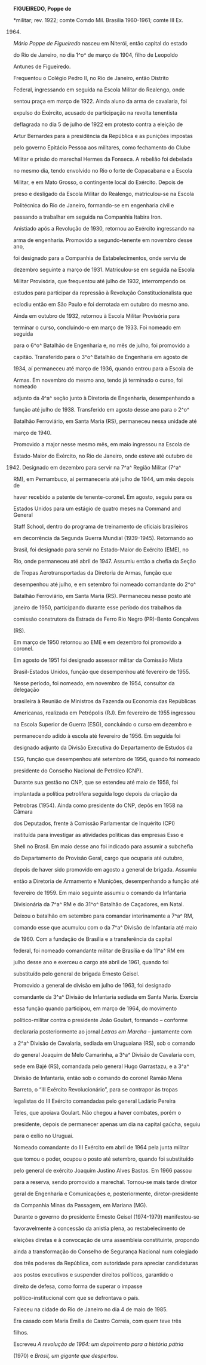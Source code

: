 **FIGUEIREDO, Poppe de**



\*militar; rev. 1922; comte Comdo Mil. Brasília 1960-1961; comte III Ex.

1964.



*Mário Poppe de Figueiredo* nasceu em Niterói, então capital do estado

do Rio de Janeiro, no dia 1^o^ de março de 1904, filho de Leopoldo

Antunes de Figueiredo.



Frequentou o Colégio Pedro II, no Rio de Janeiro, então Distrito

Federal, ingressando em seguida na Escola Militar do Realengo, onde

sentou praça em março de 1922. Ainda aluno da arma de cavalaria, foi

expulso do Exército, acusado de participação na revolta tenentista

deflagrada no dia 5 de julho de 1922 em protesto contra a eleição de

Artur Bernardes para a presidência da República e as punições impostas

pelo governo Epitácio Pessoa aos militares, como fechamento do Clube

Militar e prisão do marechal Hermes da Fonseca. A rebelião foi debelada

no mesmo dia, tendo envolvido no Rio o forte de Copacabana e a Escola

Militar, e em Mato Grosso, o contingente local do Exército. Depois de

preso e desligado da Escola Militar do Realengo, matriculou-se na Escola

Politécnica do Rio de Janeiro, formando-se em engenharia civil e

passando a trabalhar em seguida na Companhia Itabira Iron.



Anistiado após a Revolução de 1930, retornou ao Exército ingressando na

arma de engenharia. Promovido a segundo-tenente em novembro desse ano,

foi designado para a Companhia de Estabelecimentos, onde serviu de

dezembro seguinte a março de 1931. Matriculou-se em seguida na Escola

Militar Provisória, que frequentou até julho de 1932, interrompendo os

estudos para participar da repressão à Revolução Constitucionalista que

eclodiu então em São Paulo e foi derrotada em outubro do mesmo ano.

Ainda em outubro de 1932, retornou à Escola Militar Provisória para

terminar o curso, concluindo-o em março de 1933. Foi nomeado em seguida

para o 6^o^ Batalhão de Engenharia e, no mês de julho, foi promovido a

capitão. Transferido para o 3^o^ Batalhão de Engenharia em agosto de

1934, aí permaneceu até março de 1936, quando entrou para a Escola de

Armas. Em novembro do mesmo ano, tendo já terminado o curso, foi nomeado

adjunto da 4^a^ seção junto à Diretoria de Engenharia, desempenhando a

função até julho de 1938. Transferido em agosto desse ano para o 2^o^

Batalhão Ferroviário, em Santa Maria (RS), permaneceu nessa unidade até

março de 1940.



Promovido a major nesse mesmo mês, em maio ingressou na Escola de

Estado-Maior do Exército, no Rio de Janeiro, onde esteve até outubro de

1942. Designado em dezembro para servir na 7^a^ Região Militar (7^a^

RM), em Pernambuco, aí permaneceria até julho de 1944, um mês depois de

haver recebido a patente de tenente-coronel. Em agosto, seguiu para os

Estados Unidos para um estágio de quatro meses na Command and General

Staff School, dentro do programa de treinamento de oficiais brasileiros

em decorrência da Segunda Guerra Mundial (1939-1945). Retornando ao

Brasil, foi designado para servir no Estado-Maior do Exército (EME), no

Rio, onde permaneceu até abril de 1947. Assumiu então a chefia da Seção

de Tropas Aerotransportadas da Diretoria de Armas, função que

desempenhou até julho, e em setembro foi nomeado comandante do 2^o^

Batalhão Ferroviário, em Santa Maria (RS). Permaneceu nesse posto até

janeiro de 1950, participando durante esse período dos trabalhos da

comissão construtora da Estrada de Ferro Rio Negro (PR)-Bento Gonçalves

(RS).



Em março de 1950 retornou ao EME e em dezembro foi promovido a coronel.

Em agosto de 1951 foi designado assessor militar da Comissão Mista

Brasil-Estados Unidos, função que desempenhou até fevereiro de 1955.

Nesse período, foi nomeado, em novembro de 1954, consultor da delegação

brasileira à Reunião de Ministros da Fazenda ou Economia das Repúblicas

Americanas, realizada em Petrópolis (RJ). Em fevereiro de 1955 ingressou

na Escola Superior de Guerra (ESG), concluindo o curso em dezembro e

permanecendo adido à escola até fevereiro de 1956. Em seguida foi

designado adjunto da Divisão Executiva do Departamento de Estudos da

ESG, função que desempenhou até setembro de 1956, quando foi nomeado

presidente do Conselho Nacional de Petróleo (CNP).



Durante sua gestão no CNP, que se estendeu até maio de 1958, foi

implantada a política petrolífera seguida logo depois da criação da

Petrobras (1954). Ainda como presidente do CNP, depôs em 1958 na Câmara

dos Deputados, frente à Comissão Parlamentar de Inquérito (CPI)

instituída para investigar as atividades políticas das empresas Esso e

Shell no Brasil. Em maio desse ano foi indicado para assumir a subchefia

do Departamento de Provisão Geral, cargo que ocuparia até outubro,

depois de haver sido promovido em agosto a general de brigada. Assumiu

então a Diretoria de Armamento e Munições, desempenhando a função até

fevereiro de 1959. Em maio seguinte assumiu o comando da Infantaria

Divisionária da 7^a^ RM e do 31^o^ Batalhão de Caçadores, em Natal.

Deixou o batalhão em setembro para comandar interinamente a 7^a^ RM,

comando esse que acumulou com o da 7^a^ Divisão de Infantaria até maio

de 1960. Com a fundação de Brasília e a transferência da capital

federal, foi nomeado comandante militar de Brasília e da 11^a^ RM em

julho desse ano e exerceu o cargo até abril de 1961, quando foi

substituído pelo general de brigada Ernesto Geisel.



Promovido a general de divisão em julho de 1963, foi designado

comandante da 3^a^ Divisão de Infantaria sediada em Santa Maria. Exercia

essa função quando participou, em março de 1964, do movimento

político-militar contra o presidente João Goulart, formando – conforme

declararia posteriormente ao jornal *Letras em Marcha* – juntamente com

a 2^a^ Divisão de Cavalaria, sediada em Uruguaiana (RS), sob o comando

do general Joaquim de Melo Camarinha, a 3^a^ Divisão de Cavalaria com,

sede em Bajé (RS), comandada pelo general Hugo Garrastazu, e a 3^a^

Divisão de Infantaria, então sob o comando do coronel Ramão Mena

Barreto, o “III Exército Revolucionário”, para se contrapor às tropas

legalistas do III Exército comandadas pelo general Ladário Pereira

Teles, que apoiava Goulart. Não chegou a haver combates, porém o

presidente, depois de permanecer apenas um dia na capital gaúcha, seguiu

para o exílio no Uruguai.



Nomeado comandante do III Exército em abril de 1964 pela junta militar

que tomou o poder, ocupou o posto até setembro, quando foi substituído

pelo general de exército Joaquim Justino Alves Bastos. Em 1966 passou

para a reserva, sendo promovido a marechal. Tornou-se mais tarde diretor

geral de Engenharia e Comunicações e, posteriormente, diretor-presidente

da Companhia Minas da Passagem, em Mariana (MG).



Durante o governo do presidente Ernesto Geisel (1974-1979) manifestou-se

favoravelmente à concessão da anistia plena, ao restabelecimento de

eleições diretas e à convocação de uma assembleia constituinte, propondo

ainda a transformação do Conselho de Segurança Nacional num colegiado

dos três poderes da República, com autoridade para apreciar candidaturas

aos postos executivos e suspender direitos políticos, garantido o

direito de defesa, como forma de superar o impasse

político-institucional com que se defrontava o país.



Faleceu na cidade do Rio de Janeiro no dia 4 de maio de 1985.



Era casado com Maria Emília de Castro Correia, com quem teve três

filhos.



Escreveu *A revolução de 1964: um depoimento para a história pátria*

(1970) e *Brasil, um gigante que despertou*.



